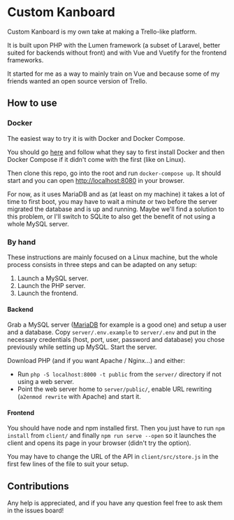 # Custom Kanboard
Custom Kanboard is my own take at making a Trello-like platform.

It is built upon PHP with the Lumen framework (a subset of Laravel, better suited for backends without front) and with Vue and Vuetify for the frontend frameworks.

It started for me as a way to mainly train on Vue and because some of my friends wanted an open source version of Trello.

## How to use

### Docker
The easiest way to try it is with Docker and Docker Compose.

You should go [here](https://docs.docker.com/compose/install/) and follow what they say to first install Docker and then Docker Compose if it didn't come with the first (like on Linux).

Then clone this repo, go into the root and run `docker-compose up`. It should start and you can open [http://localhost:8080](http://localhost:8080) in your browser.

For now, as it uses MariaDB and as (at least on my machine) it takes a lot of time to first boot, you may have to wait a minute or two before the server migrated the database and is up and running. Maybe we'll find a solution to this problem, or I'll switch to SQLite to also get the benefit of not using a whole MySQL server.

### By hand
These instructions are mainly focused on a Linux machine, but the whole process consists in three steps and can be adapted on any setup:

1. Launch a MySQL server.
2. Launch the PHP server.
3. Launch the frontend.

#### Backend
Grab a MySQL server ([MariaDB](https://mariadb.org/) for example is a good one) and setup a user and a database. Copy `server/.env.example` to `server/.env` and put in the necessary credentials (host, port, user, password and database) you chose previously while setting up MySQL. Start the server.

Download PHP (and if you want Apache / Nginx...) and either:

- Run `php -S localhost:8000 -t public` from the `server/` directory if not using a web server.
- Point the web server home to `server/public/`, enable URL rewriting (`a2enmod rewrite` with Apache) and start it.

#### Frontend
You should have node and npm installed first. Then you just have to run `npm install` from `client/` and finally `npm run serve --open` so it launches the client and opens its page in your browser (didn't try the option).

You may have to change the URL of the API in `client/src/store.js` in the first few lines of the file to suit your setup.

## Contributions

Any help is appreciated, and if you have any question feel free to ask them in the issues board!
